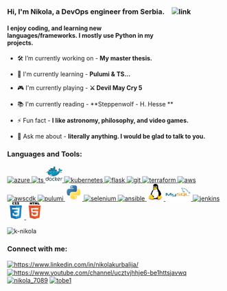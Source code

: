 ###  Hi, I'm Nikola, a DevOps engineer from Serbia. <img src="http://pa1.narvii.com/6867/157bc1de3d1922a1b9f930461b5679d5daca2b31r1-200-238_00.gif" alt="link" width="120" height="120" align='right'/> ###  
#### I enjoy coding, and learning new languages/frameworks. I mostly use Python in my projects. ####

- 🛠️ I’m currently working on - **My master thesis.**

- 🤯 I'm currently learning - **Pulumi & TS...**

- 🎮 I'm currently playing - **⚔️ Devil May Cry 5**

- 📚 I'm currently reading - **Steppenwolf - H. Hesse **

- ⚡ Fun fact - **I like astronomy, philosophy, and video games.**

- 💬 Ask me about - **literally anything. I would be glad to talk to you.**


<h3 align="left">Languages and Tools:</h3>
<p align="left"> 
<a href="https://azure.microsoft.com/en-us/" target="_blank"> <img src="https://www.vectorlogo.zone/logos/microsoft_azure/microsoft_azure-icon.svg" alt="azure" width="40" height="40"/> </a>
<a href="https://www.typescriptlang.org/" target="_blank"> <img src="https://cdn.worldvectorlogo.com/logos/typescript-2.svg" alt="ts" width="40" height="40"/> </a>
<a href="https://www.docker.com/" target="_blank"> <img src="https://raw.githubusercontent.com/devicons/devicon/master/icons/docker/docker-original-wordmark.svg" alt="docker" width="40" height="40"/> </a> 
<a href="https://kubernetes.io" target="_blank"> <img src="https://www.vectorlogo.zone/logos/kubernetes/kubernetes-icon.svg" alt="kubernetes" width="40" height="40"/> </a>
<a href="https://flask.palletsprojects.com/" target="_blank"> <img src="https://www.vectorlogo.zone/logos/pocoo_flask/pocoo_flask-icon.svg" alt="flask" width="40" height="40"/> </a> <a href="https://git-scm.com/" target="_blank"> <img src="https://www.vectorlogo.zone/logos/git-scm/git-scm-icon.svg" alt="git" width="40" height="40"/> </a>
<a href="https://www.terraform.io/" target="_blank"> <img src="https://avatars.githubusercontent.com/u/65281416?s=280&v=4" alt="terraform" width="40" height="40"/> </a>
<a href="https://aws.amazon.com/" target="_blank"> <img src="https://ezerus.com.au/wp-content/uploads/2019/05/aws-logo-aws-new-logo-album-on-imgur-ideas.png" alt="aws" width="40" height="40"/> </a>
<a href="https://aws.amazon.com/cdk/" target="_blank"> <img src="https://miro.medium.com/max/500/1*LHt1OdlaWH2zM1jknkeYlg.png" alt="awscdk" width="40" height="40"/> </a>
<a href="https://pulumi.org" target="_blank"> <img src="https://www.pulumi.com/logos/brand/avatar-on-white.svg" alt="pulumi" width="40" height="40"/> </a>
<a href="https://www.python.org" target="_blank"> <img src="https://raw.githubusercontent.com/devicons/devicon/master/icons/python/python-original.svg" alt="python" width="40" height="40"/> </a> 
</a> <a href="https://www.selenium.dev/" target="_blank"> <img src="https://seeklogo.com/images/S/selenium-logo-A1B53CEFB0-seeklogo.com.png" alt="selenium" width="40" height="40"/> </a>
</a> <a href="https://www.ansible.com/" target="_blank"> <img src="https://i1.wp.com/nickvsnetworking.com/wp-content/uploads/2020/02/Ansible-Mark-Large-RGB-Mango.png" alt="ansible" width="40" height="40"/> </a>
<a href="https://www.linux.org/" target="_blank"> <img src="https://raw.githubusercontent.com/devicons/devicon/master/icons/linux/linux-original.svg" alt="linux" width="40" height="40"/> </a> <a href="https://www.mysql.com/" target="_blank"> <img src="https://raw.githubusercontent.com/devicons/devicon/master/icons/mysql/mysql-original-wordmark.svg" alt="mysql" width="60" height="40"/> </a>
<a href="https://www.jenkins.io" target="_blank"> <img src="https://www.vectorlogo.zone/logos/jenkins/jenkins-icon.svg" alt="jenkins" width="40" height="40"/> </a>
<a href="https://www.w3schools.com/css/" target="_blank"> <img src="https://raw.githubusercontent.com/devicons/devicon/master/icons/css3/css3-original-wordmark.svg" alt="css3" width="40" height="40"/> </a> <a href="https://www.w3.org/html/" target="_blank"> <img src="https://raw.githubusercontent.com/devicons/devicon/master/icons/html5/html5-original-wordmark.svg" alt="html5" width="40" height="40"/> </a> 
</p>
<p><img align="center" src="https://github-readme-stats.vercel.app/api/top-langs?username=k-nikola&show_icons=true&locale=en&layout=compact" alt="k-nikola" /></p>

<h3 align="left">Connect with me:</h3>
<p align="left">
<a href="https://www.linkedin.com/in/nikolakurbalija/" target="blank"><img align="center" src="https://raw.githubusercontent.com/rahuldkjain/github-profile-readme-generator/master/src/images/icons/Social/linked-in-alt.svg" alt="https://www.linkedin.com/in/nikolakurbalija/" height="30" width="40" /></a>
<a href="https://www.youtube.com/channel/UCZtVjhHje6-BE1HTTsjAVwQ" target="blank"><img align="center" src="https://raw.githubusercontent.com/rahuldkjain/github-profile-readme-generator/master/src/images/icons/Social/youtube.svg" alt="https://www.youtube.com/channel/ucztvjhhje6-be1httsjavwq" height="30" width="40" /></a>
<a href="https://instagram.com/nikola_7089" target="blank"><img align="center" src="https://raw.githubusercontent.com/rahuldkjain/github-profile-readme-generator/master/src/images/icons/Social/instagram.svg" alt="nikola_7089" height="30" width="40" /></a>
<a href="https://twitch.tv/tobe1" target="blank"><img align="center" src="https://icon-library.com/images/twitch-icon-png/twitch-icon-png-11.jpg" alt="tobe1" height="30" width="30" /></a>
</p>
